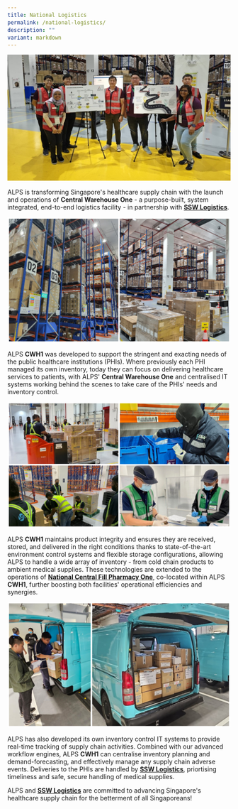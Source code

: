 ```yaml
---
title: National Logistics
permalink: /national-logistics/
description: ""
variant: markdown
---
```

![](/images/alps_cwh1_teammates_2024_mar_23.jpg)

ALPS is transforming Singapore's healthcare supply chain with the launch and operations of **Central Warehouse One** - a purpose-built, system integrated, end-to-end logistics facility - in partnership with **[SSW Logistics](https://www.ssw.com.sg/About%20Us.html)**.

![](/images/alps_cwh1_facility_2024_mar_23.jpg)

ALPS **CWH1** was developed to support the stringent and exacting needs of the public healthcare institutions (PHIs). Where previously each PHI managed its own inventory, today they can focus on delivering healthcare services to patients, with ALPS' **Central Warehouse One** and centralised IT systems working behind the scenes to take care of the PHIs' needs and inventory control. 

![](/images/alps_cwh1_ssw_logistics_2024_mar_23.jpg)

ALPS **CWH1** maintains product integrity and ensures they are received, stored, and delivered in the right conditions thanks to state-of-the-art environment control systems and flexible storage configurations, allowing ALPS to handle a wide array of inventory - from cold chain products to ambient medical supplies. These technologies are extended to the operations of **[National Central Fill Pharmacy One](/national-central-fill-pharmacy/)**, co-located within ALPS **CWH1**, further boosting both facilities' operational efficiencies and synergies.

![](/images/alps_cwh1_delivery_2024_mar_23.jpg)

ALPS has also developed its own inventory control IT systems to provide real-time tracking of supply chain activities. Combined with our advanced workflow engines, ALPS **CWH1** can centralise inventory planning and demand-forecasting, and effectively manage any supply chain adverse events. Deliveries to the PHIs are handled by **[SSW Logistics](https://www.ssw.com.sg/About%20Us.html)**, priortising timeliness and safe, secure handling of medical supplies.  

ALPS and **[SSW Logistics](https://www.ssw.com.sg/About%20Us.html)** are committed to advancing Singapore's healthcare supply chain for the betterment of all Singaporeans!